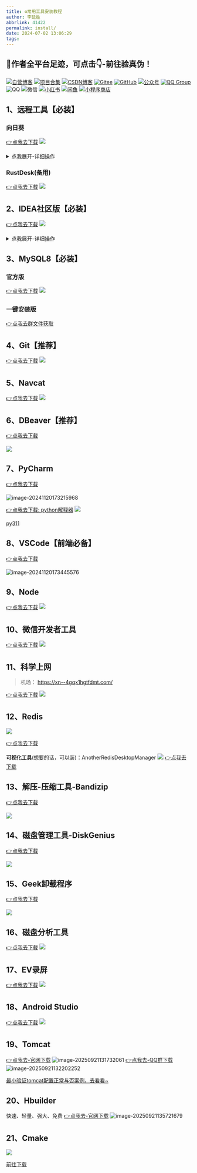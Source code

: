 ```yaml
---
title: ⚙常用工具安装教程
author: 李延胜
abbrlink: 41422
permalink: install/
date: 2024-07-02 13:06:29
tags:
---
```

## 📢作者全平台足迹，可点击👇-前往验真伪！

<span>
<a href="http://www.liyansheng.top/blog"><img src="https://img.shields.io/badge/木子空间-自营博客-00dfbf" alt="自营博客"></a>
<a href="https://yan-sheng-li.github.io/project/"><img src="https://img.shields.io/badge/木子空间-项目&资料-1e90ff" alt="项目合集"></a>
<a href="https://blog.csdn.net/weixin_44107140"><img src="https://img.shields.io/badge/木子空间-CSDN&粉丝1.5w+-FC5531" alt="CSDN博客"></a>
<a href="https://gitee.com/yan-sheng-li"><img src="https://img.shields.io/badge/木子空间-Gitee-orange" alt="Gitee"></a>
<a href="https://github.com/yan-sheng-li"><img src="https://img.shields.io/badge/木子空间-GitHub-black" alt="GitHub"></a>
<a href="http://cdn.qiniu.liyansheng.top/img/gzh_muzikongjianPro.png"><img src="https://img.shields.io/badge/木子空间Pro-公众号&粉丝6k+-brightgreen" alt="公众号"></a>
<a href="https://qm.qq.com/cgi-bin/qm/qr?k=NZUoWMzd3PQLWwxRGMiBNYEnVkEdNq__&jump_from=webapi&authKey=kgAofDqUzgwMCSX+UQQwxf837zMeWFGGmo4iIcbgkklW2pdfmVOlxPWAK6sMYMaC"><img src="https://img.shields.io/badge/木子空间-QQ社群(450+人)-18a2ea" alt="QQ Group"></a>
<img src="https://img.shields.io/badge/博主-QQ：1761724207-29a1db" alt="QQ">
<img src="https://img.shields.io/badge/博主-微信：17641244340-07c261" alt="微信">
<a href="https://www.xiaohongshu.com/user/profile/668f634100000000030315a1"><img src="https://img.shields.io/badge/木子空间-小红书-FF2842" alt="小红书"></a>
<a href="http://cdn.qiniu.liyansheng.top/img/20250423150441.png"><img src="https://img.shields.io/badge/木子空间-闲鱼-ffe10f" alt="闲鱼"></a>
<a href="http://cdn.qiniu.liyansheng.top/img/20250423145452.png"><img src="https://img.shields.io/badge/木子空间-小程序商店-green" alt="小程序商店"></a>
</span>


## 1、远程工具【必装】
### 向日葵
[👉点我去下载](https://sunlogin.oray.com/download)
![](http://cdn.qiniu.liyansheng.top/img/20250424170133.png)

<details>
  <summary>点我展开-详细操作</summary>
</details>


### RustDesk(备用)
[👉点我去下载](https://github.com/rustdesk/rustdesk/releases/tag/1.3.9)
![](http://cdn.qiniu.liyansheng.top/img/20250505203659.png)



## 2、IDEA社区版【必装】
[👉点我去下载](https://www.jetbrains.com/zh-cn/idea/download/?section=windows)
![](http://cdn.qiniu.liyansheng.top/img/20240702130931.png)
<details>
  <summary>点我展开-详细操作</summary>
   <img src="http://cdn.qiniu.liyansheng.top/img/20250612120454.png"/>
</details>



## 3、MySQL8【必装】
### 官方版
[👉点我去下载](https://dev.mysql.com/downloads/windows/installer/8.0.html)
![](http://cdn.qiniu.liyansheng.top/img/20240702141752.png)

### 一键安装版
[👉点我去群文件获取](https://qm.qq.com/cgi-bin/qm/qr?k=NZUoWMzd3PQLWwxRGMiBNYEnVkEdNq__&jump_from=webapi&authKey=kgAofDqUzgwMCSX+UQQwxf837zMeWFGGmo4iIcbgkklW2pdfmVOlxPWAK6sMYMaC)

## 4、Git【推荐】
[👉点我去下载](https://git-scm.com/download/win)
![](http://cdn.qiniu.liyansheng.top/img/20240702183936.png)

## 5、Navcat
[👉点我去下载](https://www.navicat.com.cn/products#navicat)
![](http://cdn.qiniu.liyansheng.top/img/20240702184307.png)

## 6、DBeaver【推荐】

[👉点我去下载](https://dbeaver.io/download/)

![](http://cdn.qiniu.liyansheng.top/img/20241120173025.png)

## 7、PyCharm

[👉点我去下载](https://www.jetbrains.com/zh-cn/pycharm/download/?section=windows)

![image-20241120173215968](http://cdn.qiniu.liyansheng.top/img/image-20241120173215968.png)

[👉点我去下载: python解释器](https://www.python.org/downloads/)
![](http://cdn.qiniu.liyansheng.top/img/20250506171424.png)

[py311](https://www.python.org/downloads/release/python-3119/)

## 8、VSCode【前端必备】

[👉点我去下载](https://code.visualstudio.com/)

![image-20241120173445576](http://cdn.qiniu.liyansheng.top/img/image-20241120173445576.png)

## 9、Node
[👉点我去下载](https://nodejs.org/zh-cn/download)
![](http://cdn.qiniu.liyansheng.top/img/20250417070944.png)

## 10、微信开发者工具
[👉点我去下载](https://developers.weixin.qq.com/miniprogram/dev/devtools/download.html)
![](http://cdn.qiniu.liyansheng.top/img/20250417071406.png)

## 11、科学上网
> 机场：
https://xn--4gqx1hgtfdmt.com/

[👉点我去下载](https://www.clashforwindows.net/clash-for-windows-download/)
![](http://cdn.qiniu.liyansheng.top/img/20250505202932.png)

## 12、Redis
![](http://cdn.qiniu.liyansheng.top/img/20250627111514.png)

[👉点我去下载](https://github.com/redis-windows/redis-windows/releases/tag/8.0.2)

**可视化工具**(想要的话，可以装)：AnotherRedisDesktopManager
![](http://cdn.qiniu.liyansheng.top/img/20250627112110.png)
[👉点我去下载](https://github.com/qishibo/AnotherRedisDesktopManager/releases)

## 13、解压-压缩工具-Bandizip

[👉点我去下载](https://cn.bandisoft.com/bandizip/)

![](http://cdn.qiniu.liyansheng.top/img/20250717000816.png)

## 14、磁盘管理工具-DiskGenius

[👉点我去下载](https://www.diskgenius.com/)

![](http://cdn.qiniu.liyansheng.top/img/20250717001314.png)


## 15、Geek卸载程序

[👉点我去下载](https://geekuninstaller.com/download)

![](http://cdn.qiniu.liyansheng.top/img/20250805121116.png)

## 16、磁盘分析工具

[👉点我去下载](https://diskanalyzer.com/download)
![](http://cdn.qiniu.liyansheng.top/img/20250805121518.png)

## 17、EV录屏

[👉点我去下载](https://www.ieway.cn/evcapture.html)
![](http://cdn.qiniu.liyansheng.top/img/20250805122009.png)

## 18、Android Studio

[👉点我去下载](https://developer.android.com/studio?hl=zh-cn)
![](http://cdn.qiniu.liyansheng.top/img/20250805230243.png)

## 19、Tomcat
[👉点我去-官网下载](https://tomcat.apache.org/download-90.cgi)
![image-20250921131732061](http://cdn.qiniu.liyansheng.top/img/image-20250921131732061.png)
[👉点我去-QQ群下载](https://qm.qq.com/cgi-bin/qm/qr?k=NZUoWMzd3PQLWwxRGMiBNYEnVkEdNq__&jump_from=webapi&authKey=kgAofDqUzgwMCSX+UQQwxf837zMeWFGGmo4iIcbgkklW2pdfmVOlxPWAK6sMYMaC)
![image-20250921132202252](http://cdn.qiniu.liyansheng.top/img/image-20250921132202252.png)

[最小验证tomcat配置正常与否案例，去看看~](https://gitee.com/yan-sheng-li/test_tomcat_server_start)


## 20、Hbuilder
快速、轻量、强大、免费
[👉点我去-官网下载](https://www.dcloud.io/hbuilderx.html)
![image-20250921135721679](http://cdn.qiniu.liyansheng.top/img/image-20250921135721679.png)

## 21、Cmake
![](http://cdn.qiniu.liyansheng.top/img/20251021164523.png)

[前往下载](https://cmake.org/download/)